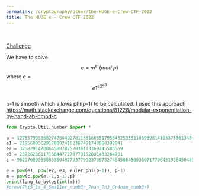```yaml
---
permalink: /cryptography/other/the-HUGE-e-Crew-CTF-2022
title: The HUGE e - Crew CTF 2022
---
```


<br>

[Challenge](https://github.com/Connor-McCartney/CTF_Files/tree/main/2022/CrewCTF/the-HUGE-e)

We have to solve $$c = m^e \ (mod \ p)$$ where e = $$e1^{e2^{e3}}$$ <br>
p-1 is smooth which allows phi(p-1) to be calculated. 
I used this approach <https://math.stackexchange.com/questions/81228/modular-exponentiation-by-hand-ab-bmod-c>

```python
from Crypto.Util.number import *

p = 127557933868274766492781168166651795645253551106939814103375361345423596703884421796150924794852741931334746816404778765897684777811408386179315837751682393250322682273488477810275794941270780027115435485813413822503016999058941190903932883823
e1 = 219560036291700924162367491740680392841
e2 = 325829142086458078752836113369745585569
e3 = 237262361171684477270779152881433264701
c = 962976093858853504877937799237367527464560456536071770645193845048591657714868645727169308285896910567283470660044952959089092802768837038911347652160892917850466319249036343642773207046774240176141525105555149800395040339351956120433647613

e = pow(e1, pow(e2, e3, euler_phi(p-1)), p-1)
m = pow(c,pow(e,-1,p-1),p)
print(long_to_bytes(int(m)))
#crew{7hi5_1s_4_5ma11er_numb3r_7han_7h3_Gr4ham_numb3r}
```

